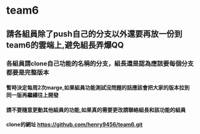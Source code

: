 # team6
## 請各組員除了push自己的分支以外還要再放一份到team6的雲端上,避免組長弄爆QQ
### 各組員請clone自己功能的名稱的分支，組長還是認為應該要每個分支都要是完整版本
#### 暫時決定每周2次marge,如果組員功能測試沒問題的話應該會把大家的版本拉到同一版再繼續往上開發
#### 請不要隨意更動其他組員的功能,如果真的需要更改請聯絡組長和該功能的組員
#### clone的網址 https://github.com/henry9456/team6.git

